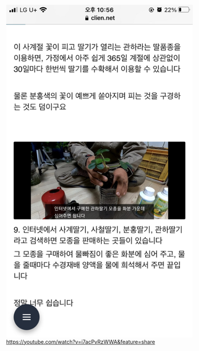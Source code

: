![](Assets/916335D2-0215-4186-B46F-848ADB2FB97A.jpg)
https://youtube.com/watch?v=i7acPvRzWWA&feature=share